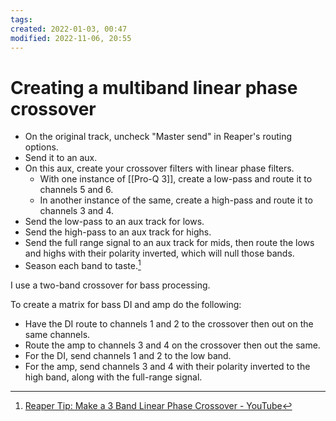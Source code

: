 ```yaml
---
tags: 
created: 2022-01-03, 00:47
modified: 2022-11-06, 20:55
---
```


# Creating a multiband linear phase crossover
- On the original track, uncheck "Master send" in Reaper's routing options.
- Send it to an aux.
- On this aux, create your crossover filters with linear phase filters.
	- With one instance of [[Pro-Q 3]], create a low-pass and route it to channels 5 and 6.
	- In another instance of the same, create a high-pass and route it to channels 3 and 4.
- Send the low-pass to an aux track for lows.
- Send the high-pass to an aux track for highs.
- Send the full range signal to an aux track for mids, then route the lows and highs with their polarity inverted, which will null those bands.
- Season each band to taste.[^1]

I use a two-band crossover for bass processing.

To create a matrix for bass DI and amp do the following:
- Have the DI route to channels 1 and 2 to the crossover then out on the same channels.
- Route the amp to channels 3 and 4 on the crossover then out the same.
- For the DI, send channels 1 and 2 to the low band.
- For the amp, send channels 3 and 4 with their polarity inverted to the high band, along with the full-range signal.

[^1]: [Reaper Tip: Make a 3 Band Linear Phase Crossover - YouTube](https://youtu.be/951MnO8M1Qs)
